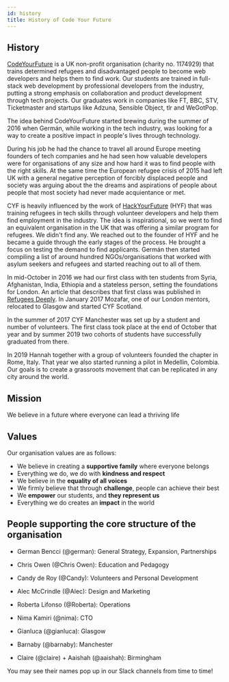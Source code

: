 ```yaml
---
id: history
title: History of Code Your Future
---
```


## History

[CodeYourFuture](https://codeyourfuture.io/) is a UK non-profit organisation (charity no. 1174929) that trains determined refugees and disadvantaged people to become web developers and helps them to find work. Our students are trained in full-stack web development by professional developers from the industry, putting a strong emphasis on collaboration and product development through tech projects. Our graduates work in companies like FT, BBC, STV, Ticketmaster and startups like Adzuna, Sensible Object, tlr and WeGotPop.

The idea behind CodeYourFuture started brewing during the summer of 2016 when Germán, while working in the tech industry, was looking for a way to create a positive impact in people's lives through technology.

During his job he had the chance to travel all around Europe meeting founders of tech companies and he had seen how valuable developers were for organisations of any size and how hard it was to find people with the right skills. At the same time the European refugee crisis of 2015 had left UK with a general negative perception of forcibly displaced people and society was arguing about the the dreams and aspirations of people about people that most society had never made acquientance or met.

CYF is heavily influenced by the work of [HackYourFuture](https://www.hackyourfuture.net/) (HYF) that was training refugees in tech skills through volunteer developers and help them find employment in the industry. The idea is inspirational, so we went to find an equivalent organisation in the UK that was offering a similar program for refugees. We didn't find any. We reached out to the founder of HYF and he became a guide through the early stages of the process. He brought a focus on testing the demand to find applicants. Germán then started compiling a list of around hundred NGOs/organisations that worked with asylum seekers and refugees and started reaching out to all of them.

In mid-October in 2016 we had our first class with ten students from Syria, Afghanistan, India, Ethiopia and a stateless person, setting the foundations for London. An article that describes that first class was published in [Refugees Deeply](https://www.newsdeeply.com/refugees/articles/2016/10/19/welcome-to-londons-refugee-coding-school). In January 2017 Mozafar, one of our London mentors, relocated to Glasgow and started CYF Scotland.

In the summer of 2017 CYF Manchester was set up by a student and number of volunteers. The first class took place at the end of October that year and by summer 2019 two cohorts of students have successfully graduated from there.

In 2019 Hannah together with a group of volunteers founded the chapter in Rome, Italy. That year we also started running a pilot in Medellin, Colombia. Our goals is to create a grassroots movement that can be replicated in any city around the world.

## Mission

We believe in a future where everyone can lead a thriving life

## Values

Our organisation values are as follows:

- We believe in creating a **supportive family** where everyone belongs
- Everything we do, we do with **kindness and respect**
- We believe in the **equality of all voices**
- We firmly believe that through **challenge**, people can achieve their best
- We **empower** our students, and **they represent us**
- Everything we do creates an **impact** in the world

## People supporting the core structure of the organisation

- German Bencci (@german): General Strategy, Expansion, Partnerships

- Chris Owen (@Chris Owen): Education and Pedagogy

- Candy de Roy (@Candy): Volunteers and Personal Development

- Alec McCrindle (@Alec): Design and Marketing

- Roberta Lifonso (@Roberta): Operations

- Nima Kamiri (@nima): CTO

- Gianluca (@gianluca): Glasgow

- Barnaby (@barnaby): Manchester

- Claire (@claire) + Aaishah (@aaishah): Birmingham

You may see their names pop up in our Slack channels from time to time!
